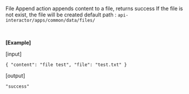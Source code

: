  File Append action appends content to a file, returns success
  If the file is not exist, the file will be created
  default path : `api-interactor/apps/common/data/files/`

  <br/>

  **[Example]**

  [input]
  ```
  { "content": "file test", "file": "test.txt" }
  ```

  [output]
  ```
  "success"
  ```
